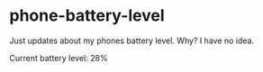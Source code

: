 # phone-battery-level
Just updates about my phones battery level. Why? I have no idea.

Current battery level: 28%
